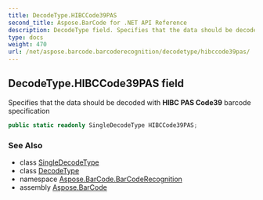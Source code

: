 ```yaml
---
title: DecodeType.HIBCCode39PAS
second_title: Aspose.BarCode for .NET API Reference
description: DecodeType field. Specifies that the data should be decoded with HIBC PAS Code39 barcode specification
type: docs
weight: 470
url: /net/aspose.barcode.barcoderecognition/decodetype/hibccode39pas/
---
```

## DecodeType.HIBCCode39PAS field

Specifies that the data should be decoded with **HIBC PAS Code39** barcode specification

```csharp
public static readonly SingleDecodeType HIBCCode39PAS;
```

### See Also

* class [SingleDecodeType](../../singledecodetype/)
* class [DecodeType](../)
* namespace [Aspose.BarCode.BarCodeRecognition](../../decodetype/)
* assembly [Aspose.BarCode](../../../)


